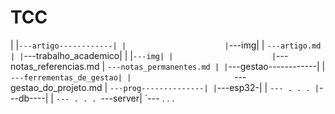 # TCC
|
|`---artigo------------|
|                      |`---img|
|                       `---artigo.md
|
|`---trabalho_academico|
|                      |`---img|
|                      |`---notas_referencias.md
|                       `---notas_permanentes.md
|
|`---gestao------------|
|                       `---ferrementas_de_gestao|
|                       `---gestao_do_projeto.md
|
 `---prog--------------|
                       |`---esp32-|
                       |           `--- . . .
                       |`---db----|
                       |           `--- . . .
                        `---server|
                                   `--- . . .
 
